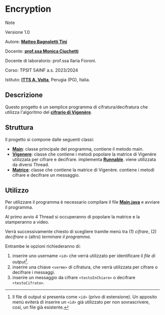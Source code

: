 # Encryption

> [!NOTE]
> Versione 1.0
> 
> Autore: [**Matteo Bagnoletti Tini**](https://github.com/matbagnoletti)
> 
> Docente: [**prof.ssa Monica Ciuchetti**](https://github.com/mciuchetti)
> 
> Docente di laboratorio: prof.ssa Ilaria Fioroni.
> 
> Corso: TPSIT 5AINF a.s. 2023/2024
> 
> Istituto: [**ITTS A. Volta**](https://www.avoltapg.edu..it/), Perugia (PG), Italia.

## Descrizione
Questo progetto è un semplice programma di cifratura/decifratura che utilizza l'algoritmo del [**cifrario di Vigenère**](https://it.wikipedia.org/wiki/Cifrario_di_Vigen%C3%A8re).

## Struttura
Il progetto si compone dalle seguenti classi:
- [**Main**](Main.java): classe principale del programma, contiene il metodo main.
- [**Vigenere**](Vigenere.java): classe che contiene i metodi popolare la matrice di Vigenère utilizzata per cifrare e decifrare. implementa [**Runnable**](https://docs.oracle.com/javase/8/docs/api/java/lang/Runnable.html). viene utilizzata da diversi Thread.
- [**Matrice**](Matrice.java): classe che contiene la matrice di Vigenère. contiene i metodi cifrare e decifrare un messaggio.

## Utilizzo
Per utilizzare il programma è necessario compilare il file [**Main.java**](Main.java) e avviare il programma.

Al primo avvio 4 Thread si occuperanno di popolare la matrice e la stamperanno a video.

Verrà successivamente chiesto di scegliere tramite menù tra (1) *cifrare*, (2) *decifrare* o (altro) *terminare il programma*.

Entrambe le opzioni richiederanno di:
1. inserire uno username `<id>` che verrà utilizzato per identificare il *file di output*[^1].
2. inserire una chiave `<verme>` di cifratura, che verrà utilizzata per cifrare o decifrare i messaggi.
3. inserire un messaggio da cifrare `<testoInChiaro>` o decifrare `<testoCifrato>`.

[^1]: Il file di output si presenta come `<id>` (privo di estensione). Un apposito menù eviterà di inserire un `<id>` già utilizzato per non sovrascrivere, così, un file già esistente.